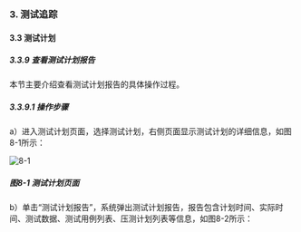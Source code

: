 ### 3. 测试追踪

#### 3.3 测试计划

##### 3.3.9 查看测试计划报告

本节主要介绍查看测试计划报告的具体操作过程。

##### 3.3.9.1 操作步骤

a）进入测试计划页面，选择测试计划，右侧页面显示测试计划的详细信息，如图8-1所示：

![8-1](https://www.feisuanyz.com/fstest/cszz/jihua/report_1.png)

##### 图8-1 测试计划页面

b）单击“测试计划报告”，系统弹出测试计划报告，报告包含计划时间、实际时间、测试数据、测试用例列表、压测计划列表等信息，如图8-2所示：

